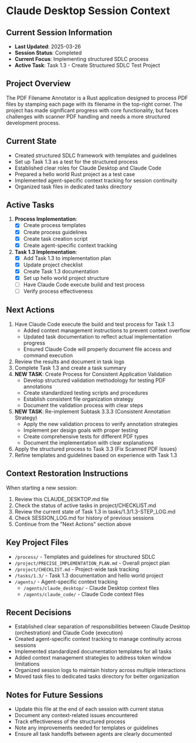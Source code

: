 # Claude Desktop Session Context

## Current Session Information
- **Last Updated**: 2025-03-26
- **Session Status**: Completed
- **Current Focus**: Implementing structured SDLC process
- **Active Task**: Task 1.3 - Create Structured SDLC Test Project

## Project Overview
The PDF Filename Annotator is a Rust application designed to process PDF files by stamping each page with its filename in the top-right corner. The project has made significant progress with core functionality, but faces challenges with scanner PDF handling and needs a more structured development process.

## Current State
- Created structured SDLC framework with templates and guidelines
- Set up Task 1.3 as a test for the structured process
- Established clear roles for Claude Desktop and Claude Code
- Prepared a hello world Rust project as a test case
- Implemented agent-specific context tracking for session continuity
- Organized task files in dedicated tasks directory

## Active Tasks
1. **Process Implementation**:
   - [x] Create process templates
   - [x] Create process guidelines
   - [x] Create task creation script
   - [x] Create agent-specific context tracking
   
2. **Task 1.3 Implementation**:
   - [x] Add Task 1.3 to implementation plan
   - [x] Update project checklist
   - [x] Create Task 1.3 documentation
   - [x] Set up hello world project structure
   - [ ] Have Claude Code execute build and test process
   - [ ] Verify process effectiveness

## Next Actions
1. Have Claude Code execute the build and test process for Task 1.3
   - Added context management instructions to prevent context overflow
   - Updated task documentation to reflect actual implementation progress
   - Ensured Claude Code will properly document file access and command execution
2. Review the results and document in task logs
3. Complete Task 1.3 and create a task summary
4. **NEW TASK**: Create Process for Consistent Application Validation
   - Develop structured validation methodology for testing PDF annotations
   - Create standardized testing scripts and procedures
   - Establish consistent file organization strategy
   - Document the validation process with clear steps
5. **NEW TASK**: Re-implement Subtask 3.3.3 (Consistent Annotation Strategy)
   - Apply the new validation process to verify annotation strategies
   - Implement per design goals with proper testing
   - Create comprehensive tests for different PDF types
   - Document the implementation with clear explanations
6. Apply the structured process to Task 3.3 (Fix Scanned PDF Issues)
7. Refine templates and guidelines based on experience with Task 1.3

## Context Restoration Instructions
When starting a new session:
1. Review this CLAUDE_DESKTOP.md file
2. Check the status of active tasks in project/CHECKLIST.md
3. Review the current state of Task 1.3 in tasks/1.3/1.3-STEP_LOG.md
4. Check SESSION_LOG.md for history of previous sessions
5. Continue from the "Next Actions" section above

## Key Project Files
- `/process/` - Templates and guidelines for structured SDLC
- `/project/PRECISE_IMPLEMENTATION_PLAN.md` - Overall project plan
- `/project/CHECKLIST.md` - Project-wide task tracking
- `/tasks/1.3/` - Task 1.3 documentation and hello world project
- `/agents/` - Agent-specific context tracking
  - `/agents/claude_desktop/` - Claude Desktop context files
  - `/agents/claude_code/` - Claude Code context files

## Recent Decisions
- Established clear separation of responsibilities between Claude Desktop (orchestration) and Claude Code (execution)
- Created agent-specific context tracking to manage continuity across sessions
- Implemented standardized documentation templates for all tasks
- Added context management strategies to address token window limitations
- Organized session logs to maintain history across multiple interactions
- Moved task files to dedicated tasks directory for better organization

## Notes for Future Sessions
- Update this file at the end of each session with current status
- Document any context-related issues encountered
- Track effectiveness of the structured process
- Note any improvements needed for templates or guidelines
- Ensure all task handoffs between agents are clearly documented
